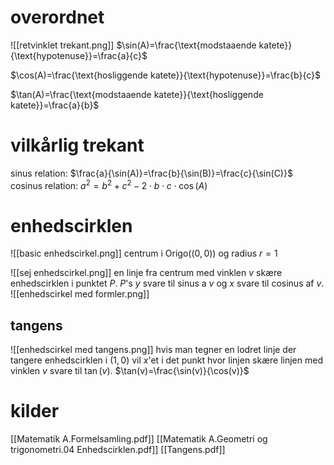 # overordnet
![[retvinklet trekant.png]]
$\sin(A)=\frac{\text{modstaaende katete}}{\text{hypotenuse}}=\frac{a}{c}$

$\cos(A)=\frac{\text{hosliggende katete}}{\text{hypotenuse}}=\frac{b}{c}$

$\tan(A)=\frac{\text{modstaaende katete}}{\text{hosliggende katete}}=\frac{a}{b}$
# vilkårlig trekant
sinus relation:
$\frac{a}{\sin(A)}=\frac{b}{\sin(B)}=\frac{c}{\sin(C)}$
cosinus relation:
$a^2=b^2+c^2-2\cdot b\cdot c\cdot\cos(A)$
# enhedscirklen
![[basic enhedscirkel.png]]
centrum i Origo($(0,0)$) og radius $r=1$

![[sej enhedscirkel.png]]
en linje fra centrum med vinklen $v$ skære enhedscirklen i punktet $P$. $P$'s $y$ svare til sinus a $v$ og $x$ svare til cosinus af $v$.
![[enhedscirkel med formler.png]]
## tangens
![[enhedscirkel med tangens.png]]
hvis man tegner en lodret linje der tangere enhedscirklen i $(1,0)$ vil $x$'et i det punkt hvor linjen skære linjen med vinklen $v$ svare til $\tan(v)$.
$\tan(v)=\frac{\sin(v)}{\cos(v)}$
# kilder
[[Matematik A.Formelsamling.pdf]]
[[Matematik A.Geometri og trigonometri.04 Enhedscirklen.pdf]]
[[Tangens.pdf]]